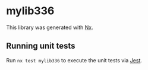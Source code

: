 # mylib336

This library was generated with [Nx](https://nx.dev).

## Running unit tests

Run `nx test mylib336` to execute the unit tests via [Jest](https://jestjs.io).
